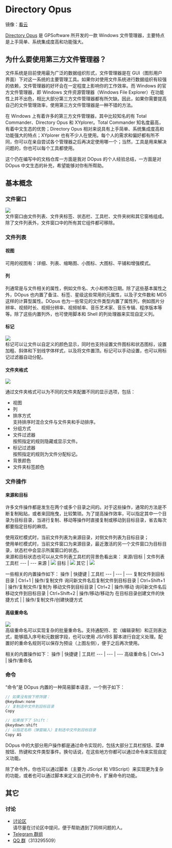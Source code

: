 # Directory Opus
镜像：[看云](https://www.kancloud.cn/chaoses/directory-opus/content)

[Directory Opus](https://www.gpsoft.com.au/) 是 GPSoftware 所开发的一款 Windows 文件管理器，主要特点是上手简单、系统集成度高和功能强大。

## 为什么要使用第三方文件管理器？
文件系统是目前使用最为广泛的数据组织形式，文件管理器是在 GUI（图形用户界面）下对这一系统的主要管理工具。如果你对使用文件系统进行数据组织有较强的依赖，文件管理器的好坏会在一定程度上影响你的工作效率。而 Windows 的官方文件管理器，即 Windows 文件资源管理器（Windows File Explorer）在功能性上并不出色，相比大部分第三方文件管理器都有所欠缺。因此，如果你需要提高自己的文件管理效率，使用第三方文件管理器是一种不错的方法。

在 Windows 上有着许多的第三方文件管理器，其中比较知名的有 Total Commander、Directory Opus 和 XYplorer。Total Commander 知名度最高，有着中文生态的优势；Directory Opus 相对来说具有上手简单、系统集成度高和功能强大的特点；XYplorer 也有不少人在使用。每个人的需求和偏好都有所不同，你可以在亲自尝试各个管理器之后再决定使用哪一个；当然，工具是用来解决问题的，你也可以每个工具都使用。

这个仍在编写中的文档仓库一方面是我对 DOpus 的个人经验总结，一方面是对 DOpus 中文生态的补充，希望能够对你有所帮助。

## 基本概念
### 文件窗口
![](images/文件窗口.png)  
文件窗口由文件列表、文件夹标签、状态栏、工具栏、文件夹树和其它窗格组成。除了文件列表外，文件窗口中的所有其它组件都可移除。

### 文件列表
#### 视图
可用的视图有：详细、列表、缩略图、小图标、大图标、平铺和增强模式。

#### 列
列通常是与文件相关的属性，例如文件名、大小和修改日期。除了这些基本属性之外，DOpus 也内置了备注、标签、星级这些常用的元属性，以及子文件数和 MD5 这样的计算型属性。DOpus 也为一些常见的文件类型内置了属性列，例如图片分辨率、视频时长、视频分辨率、视频帧率、音乐艺术家、音乐专辑、程序版本等等。除了这些内置列外，也可使用脚本和 Shell 的列处理器来实现自定义列。

#### 标记
![](images/标记.png)  
标记可以让文件以自定义的颜色显示，同时也支持设置文件图标和状态图标，设置加粗、斜体和下划线字体样式，以及将文件置顶。标记可以手动设置，也可以用标记过滤器自动分配。

#### 文件夹格式
![](images/文件夹选项.png)

通过文件夹格式可以为不同的文件夹配置不同的显示选项，包括：
* 视图
* 列
* 排序方式  
  支持排序时混合文件与文件夹和手动排序。
* 分组方式
* 文件过滤器  
  按照指定的规则隐藏或显示文件。
* 标记过滤器  
  按照指定的规则为文件分配标记。
* 背景颜色
* 文件夹标签颜色

### 文件操作
#### 来源和目标
许多文件操作都是发生在两个或多个目录之间的。对于这些操作，通常的方法是不断复制粘贴，或者来回拖曳，比较繁琐。为了提高操作效率，可以指定其中一个目录为目标目录，当进行复制、移动等操作时直接复制或移动到目标目录，省去每次都要指定目标的麻烦。

使用双栏模式时，当前文件列表为来源目录，对侧文件列表为目标目录；  
使用单栏模式时，当前文件窗口为来源目录，最近激活的另一个文件窗口为目标目录，状态栏中会显示所属窗口的状态。  
来源和目标状态也可以从文件列表工具栏的背景色看出来：
来源/目标 | 文件列表工具栏
--- | ---
来源 | ![](images/来源和目标%20来源.png)
目标 | ![](images/来源和目标%20目标.png)
其它 | ![](images/来源和目标%20其它.png)

一些相关的内置操作如下：
操作 | 快捷键 | 工具栏
--- | --- | ---
复制文件到目标目录 | Ctrl+1 | 操作/复制文件
询问新文件名后复制文件到目标目录 | Ctrl+Shift+1 | 操作/复制文件/复制为
移动文件到目标目录 | Ctrl+2 | 操作/移动
询问新文件名后移动文件到目标目录 | Ctrl+Shift+2 | 操作/移动/移动为
在目标目录创建文件的快捷方式 | | 操作/复制文件/创建快捷方式

#### 高级重命名
![](images/高级重命名.png)  
高级重命名可以实现复杂的批量重命名。支持通配符、宏（编辑录制）和正则表达式，能够插入序号和元数据字段，也可以使用 JS/VBS 脚本进行自定义处理。配置好的重命名规则可以保存为预设（上图左侧），便于之后再次使用。

相关的内置操作如下：
操作 | 快捷键 | 工具栏
--- | --- | ---
高级重命名 | Ctrl+3 | 操作/重命名

### 命令
“命令”是 DOpus 内置的一种简易脚本语言，一个例子如下：
```c
// 如果没有按下修饰键：
@keydown:none
// 复制选中文件到目标目录
Copy

// 如果按下了 Shift：
@keydown:shift
// 以指定名称（弹窗输入）复制选中文件到目标目录
Copy AS
```
DOpus 中的大部分用户操作都是通过命令实现的，包括大部分工具栏按钮、菜单按钮、热键和文件类型事件。换句话说，在这些地方你都可以通过命令来实现自定义功能。

除了命令外，你也可以通过脚本（主要为 JScript 和 VBScript）来实现更为复杂的功能，或者也可以通过脚本来定义自己的命令，扩展命令的功能。

## 其它
### 讨论
- [讨论区](https://github.com/Chaoses-Ib/DirectoryOpus/discussions)  
  请尽量在讨论区中提问，便于帮助遇到了同样问题的人。
- [Telegram 群组](https://t.me/IbDirectoryOpusGroup)
- [QQ 群](https://jq.qq.com/?_wv=1027&k=8iTFF5J8)（313295509）